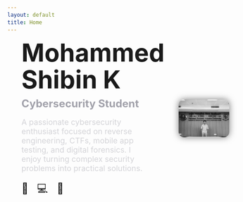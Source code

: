 ```yaml
---
layout: default
title: Home
---
```


<div class="hero-section">
  <div class="hero-left">
    <h1 class="hero-name">
      <span>Mohammed</span><br>
      <span>Shibin K</span>
    </h1>
    <h2 class="hero-role">Cybersecurity Student</h2>
    <p class="hero-desc">
      A passionate cybersecurity enthusiast focused on reverse engineering, CTFs, mobile app testing, and digital forensics. I enjoy turning complex security problems into practical solutions.
    </p>
    <div class="social-icons">
      <a href="https://www.linkedin.com/in/shibin-k-ba3095205/" target="_blank">🔗</a>
      <a href="https://github.com/shibzzz" target="_blank">💻</a>
      <a href="mohdshibin.k@gmail.com">📧</a>
    </div>
  </div>

  <div class="hero-right">
    <img src="/assets/img/profile.jpg" alt="Mohammed Shibin K" class="hero-img">
  </div>
</div>
<section class="reveal-on-scroll">
  <h2> About Me</h2>
  <p>
    I'm <strong>Mohammed Shibin K</strong>, a passionate cybersecurity student focused on hands-on problem solving, tool development, and digital investigations. I enjoy exploring offensive and defensive techniques through real-world scenarios and CTFs.
  </p>
  <p>
    I’ve participated in multiple cybersecurity events, completed practical labs (TryHackMe, DVIA, Burp Suite testing), and worked on projects related to multi-factor authentication, mobile app security, and WiFi DoS detection.
  </p>
  <p>
    Currently, I’m diving deeper into reverse engineering, malware analysis, and cyber forensics — aiming to contribute to both technical communities and secure systems design.
  </p>
</section>


<section class="reveal-on-scroll">
  <h2> Projects</h2>

  <div class="project-card">
    <h3 class="project-title">🔐 TriCrypt Authentication System</h3>
    <p class="project-desc">A three-level authentication mechanism combining passphrases, image patterns, and gesture-based face recognition.</p>
    <a class="project-link" href="{{'/projects/tricrypt/' | relative_url }}">View Project</a>
  </div>

  <div class="project-card">
    <h3 class="project-title">📶 WiFi DoS Detection</h3>
    <p class="project-desc">A final year B.Sc. project built using Python and Scapy to detect denial-of-service signals in wireless traffic.</p>
    <a class="project-link" href="{{ '/projects/wifi-dos/' | relative_url }}">View Project</a>
  </div>
</section>


<section class="reveal-on-scroll">
  <h2>🛠️ Skills</h2>
  <div class="skills-grid">
    <div class="skill-card">Python</div>
    <div class="skill-card">Burp Suite</div>
    <div class="skill-card">Wireshark</div>
    <div class="skill-card">Linux</div>
    <div class="skill-card">OpenCV</div>
    <div class="skill-card">Frida</div>
    <div class="skill-card">ADB</div>
    <div class="skill-card">Git & GitHub</div>
    <div class="skill-card">Reverse Engineering</div>
    <div class="skill-card">Mobile Pentesting</div>
    <div class="skill-card">Autopsy</div>
    <div class="skill-card">FTK Imager</div>
    <div class="skill-card">SQL</div>
    <div class="skill-card">Jekyll</div>
  </div>
</section>




<section class="reveal-on-scroll">
  <h2> Education</h2>
  <h3>M.Sc. Cyber Security</h3>
  <p><strong>National Forensic Sciences University, Bhopal</strong><br>
  <em>2023 – 2025</em></p>
  <p>Focus Areas: Cybercrime Investigation, Mobile App Testing, Digital Forensics, Advanced Networking, Legal Procedures</p>

  <h3>B.Sc. Cyber Forensics</h3>
  <p><strong>[Your Previous University Name]</strong><br>
  <em>2020 – 2023</em></p>
  <p>Projects: WiFi DoS Detection, TriCrypt Authentication<br>
  Learned: Packet analysis, Network Security, System Forensics, Encryption basics</p>
</section>


<section class="reveal-on-scroll">
  <h2> Contact</h2>
  <p>Feel free to reach out for:</p>
  <ul>
    <li>CTF collaborations</li>
    <li>Research projects</li>
    <li>Cybersecurity internships</li>
    <li>Freelance testing work</li>
  </ul>

  <p><strong>📧 Email:</strong> <a href="mailto:mohammedshibin@example.com">mohammedshibin@example.com</a></p>
  <p><strong>💼 LinkedIn:</strong> <a href="https://linkedin.com/in/yourprofile">linkedin.com/in/yourprofile</a></p>
  <p><strong>💻 GitHub:</strong> <a href="https://github.com/shibzzz">github.com/shibzzz</a></p>
</section>



<script>
document.addEventListener("DOMContentLoaded", function () {
  const reveals = document.querySelectorAll('.reveal-on-scroll');
  function revealOnScroll() {
    for (const el of reveals) {
      const rect = el.getBoundingClientRect();
      if (rect.top < window.innerHeight - 60) {
        el.classList.add('visible');
      }
    }
  }
  window.addEventListener('scroll', revealOnScroll);
  revealOnScroll();
});
</script>
<style>
/* Layout grid for top hero section */
.hero-section {
  display: grid;
  grid-template-columns: 1fr 1fr;
  gap: 2rem;
  align-items: center;
  margin-bottom: 4rem;
}
.hero-left {
  padding-left: 2rem;
}
.hero-name {
  font-size: 3.5rem;
  line-height: 1.1;
  margin: 0;
}
.hero-role {
  font-size: 1.5rem;
  color: #a1a1aa;
  margin: 0.5rem 0;
}
.hero-desc {
  font-size: 1.1rem;
  color: #d4d4d8;
  max-width: 90%;
}
.social-icons a {
  font-size: 1.5rem;
  margin-right: 1rem;
  text-decoration: none;
}
.hero-right {
  text-align: right;
}
.hero-img {
  width: 300px;
  border-radius: 12px;
  filter: grayscale(100%);
  box-shadow: 0 0 15px rgba(0,0,0,0.5);
}

/* Responsive behavior */
@media (max-width: 768px) {
  .hero-section {
    grid-template-columns: 1fr;
    text-align: center;
  }
  .hero-left {
    padding-left: 0;
  }
  .hero-right {
    margin-top: 2rem;
    text-align: center;
  }
  .hero-img {
    width: 70%;
  }
}
</style>
<style>
.reveal-on-scroll {
  opacity: 0;
  transform: translateY(40px);
  transition: opacity 0.7s ease, transform 0.7s ease;
}
.reveal-on-scroll.visible {
  opacity: 1;
  transform: translateY(0);
}
section {
  margin-bottom: 4rem;
}
</style>
